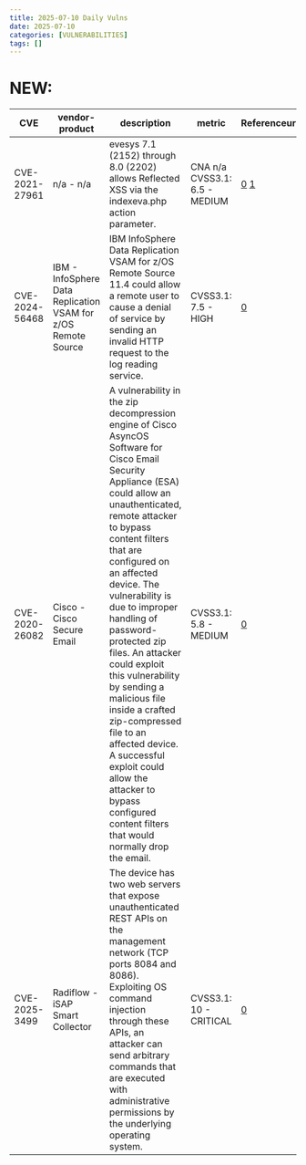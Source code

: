 ```yaml
---
title: 2025-07-10 Daily Vulns
date: 2025-07-10
categories: [VULNERABILITIES]
tags: []
---
```


# NEW:

| CVE            | vendor-product                                                | description                                                                                                                                                                                                                                                                                                                                                                                                                                                                                                                                                                        | metric                        | Referenceurl                                                                                                        | title                                                       | GithubURL                                                                        |                                                                                                                                   |
| -------------- | ------------------------------------------------------------- | ---------------------------------------------------------------------------------------------------------------------------------------------------------------------------------------------------------------------------------------------------------------------------------------------------------------------------------------------------------------------------------------------------------------------------------------------------------------------------------------------------------------------------------------------------------------------------------- | ----------------------------- | ------------------------------------------------------------------------------------------------------------------- | ----------------------------------------------------------- | -------------------------------------------------------------------------------- | --------------------------------------------------------------------------------------------------------------------------------- |
| CVE-2021-27961 | n/a - n/a                                                     | evesys 7.1 (2152) through 8.0 (2202) allows Reflected XSS via the indexeva.php action parameter.                                                                                                                                                                                                                                                                                                                                                                                                                                                                                   | CNA n/a CVSS3.1: 6.5 - MEDIUM | [0](https://evasys.de/en/blog/) [1](https://gist.github.com/phlmox/c24bf28f12fbc0f2ea73dd9e8cfa94e3)                | Exploitation: pocAutomatable: yesTechnical Impact: partial  | undefined                                                                        | [github](https://github.com/cisagov/vulnrichment/raw/d28c032db14fcd2480842261ddd00d19c4f90cab/2021%2F27xxx%2FCVE-2021-27961.json) |
| CVE-2024-56468 | IBM - InfoSphere Data Replication VSAM for z/OS Remote Source | IBM InfoSphere Data Replication VSAM for z/OS Remote Source 11.4 could allow a remote user to cause a denial of service by sending an invalid HTTP request to the log reading service.                                                                                                                                                                                                                                                                                                                                                                                             | CVSS3.1: 7.5 - HIGH           | [0](https://www.ibm.com/support/pages/node/7239221)                                                                 | Exploitation: noneAutomatable: yesTechnical Impact: partial | IBM InfoSphere Data Replication VSAM for z/OS Remote Source denial of service    | [github](https://github.com/cisagov/vulnrichment/raw/abee9ce98fbb2234d33b31b8887c96ee8fe542fc/2024%2F56xxx%2FCVE-2024-56468.json) |
| CVE-2020-26082 | Cisco - Cisco Secure Email                                    | A vulnerability in the zip decompression engine of Cisco AsyncOS Software for Cisco Email Security Appliance (ESA) could allow an unauthenticated, remote attacker to bypass content filters that are configured on an affected device. The vulnerability is due to improper handling of password-protected zip files. An attacker could exploit this vulnerability by sending a malicious file inside a crafted zip-compressed file to an affected device. A successful exploit could allow the attacker to bypass configured content filters that would normally drop the email. | CVSS3.1: 5.8 - MEDIUM         | [0](https://sec.cloudapps.cisco.com/security/center/content/CiscoSecurityAdvisory/cisco-sa-esa-zip-bypass-gbU4gtTg) | Exploitation: noneAutomatable: yesTechnical Impact: partial | undefined                                                                        | [github](https://github.com/cisagov/vulnrichment/raw/45f0f16f663723dcd9c91f5f3c05feddcdcc4e34/2020%2F26xxx%2FCVE-2020-26082.json) |
| CVE-2025-3499  | Radiflow - iSAP Smart Collector                               | The device has two web servers that expose unauthenticated REST APIs on the management network (TCP ports 8084 and 8086). Exploiting OS command injection through these APIs, an attacker can send arbitrary commands that are executed with administrative permissions by the underlying operating system.                                                                                                                                                                                                                                                                        | CVSS3.1: 10 - CRITICAL        | [0](https://www.cvcn.gov.it/cvcn/cve/CVE-2025-3499)                                                                 | Exploitation: noneAutomatable: yesTechnical Impact: total   | Unauthenticated execution of arbitrary commands in Radiflow iSAP Smart Collector | [github](https://github.com/cisagov/vulnrichment/raw/24918d6fa87c6b5bca01929aa56e07b143ffd477/2025%2F3xxx%2FCVE-2025-3499.json)   |